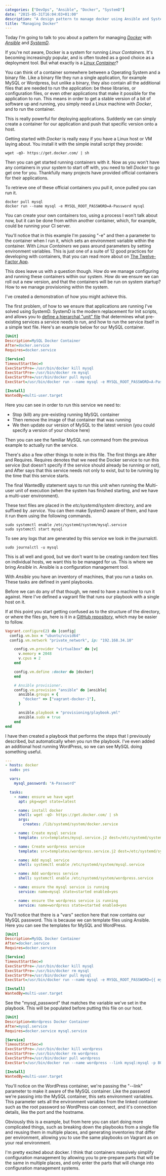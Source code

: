 ```yaml
---
categories: ["DevOps", "Ansible", "Docker", "SystemD"]
date: "2015-05-31T16:04:03+01:00"
description: "A design pattern to manage docker using Ansible and SystemD"
title: "Managing Docker"
---
```


Today I'm going to talk to you about a pattern for managing _[Docker](https://www.docker.com/)_ with _[Ansible](https://www.ansible.com/)_ and _[SystemD](https://wiki.freedesktop.org/www/Software/systemd/)_.

If you're not aware, Docker is a system for running _Linux Containers_. It's becoming increasingly popular, and is often touted as a good choice as a deployment tool. But what exactly is a _[Linux Container](https://en.wikipedia.org/wiki/LXC)_?

You can think of a container somewhere between a Operating System and a binary file. Like a binary file they run a single application, for example MySQL or Wordpress, but unlike a binary, they also contain all the additional files that are needed to run the application: be these libraries, or configuration files, or even other applications that make it possible for the application to run. This means in order to get a stable version of a bit of software up and running, you simply need a Linux machine with _Docker_, and to run the container.

This is really powerful for deploying applications. Suddenly we can simply create a container for our application and push that specific version onto a host.

Getting started with _Docker_ is really easy if you have a Linux host or VM laying about. You install it with the simple install script they provide:

```shell
wget -qO- https://get.docker.com/ | sh
```

Then you can get started running containers with it. Now as you won't have any containers in your system to start off with, you need to tell _Docker_ to go get one for you. Thankfully many projects have provided official containers for their applications.

To retrieve one of these official containers you pull it, once pulled you can run it.

```shell
docker pull mysql
docker run --name mysql -e MYSQL_ROOT_PASSWORD=A-Password mysql
```

You can create your own containers too, using a process I won't talk about now, but it can be done from within another container, which, for example, could be running your CI server.

You'll notice that in this example I'm passing "-e" and then a parameter to the container when I run it, which sets an environment variable within the container. With _Linux Containers_ we pass around parameters by setting environment variables. This is just one of a suite of 12 good practices for developing with containers, that you can read more about on [The Twelve-Factor App](https://12factor.net/).

This does leave us with a question though. How do we manage configuring and running these containers within our system. How do we ensure we can roll out a new version, and that the containers will be run on system startup? How to we manage provisioning within the system.

I've created a demonstration of how you might achieve this.

The first problem, of how to we ensure that applications are running I've solved using SystemD. SystemD is the modern replacement for Init scripts, and allows you to [define a hierarchal "unit" file](https://coreos.com/os/docs/latest/getting-started-with-systemd.html) that determines what pre-existing services a service needs to run, and how to run the service itself in a simple text file. Here's an example below for our MySQL container.

```ini
[Unit]
Description=MySQL Docker Container
After=docker.service
Requires=docker.service

[Service]
TimeoutStartSec=0
ExecStartPre=-/usr/bin/docker kill mysql
ExecStartPre=-/usr/bin/docker rm mysql
ExecStartPre=/usr/bin/docker pull mysql
ExecStart=/usr/bin/docker run --name mysql -e MYSQL_ROOT_PASSWORD=A-Password mysql

[Install]
WantedBy=multi-user.target
```

Here you can see in order to run this service we need to:

- Stop (kill) any pre-existing running MySQL container
- Then remove the image of that container that was running
- We then update our version of MySQL to the latest version (you could specify a version of your choice here)

Then you can see the familiar MySQL run command from the previous example to actually run the service.

There's also a few other things to note in this file. The first things are After and Requires. Requires denotes that we need the Docker service to run this service (but doesn't specify if the service should already be running or not), and After says that this service needs not only to exist, but to be running by the time that this service starts.

The final WantedBy statement says to run this unit when running the Multi-user unit of execution (when the system has finished starting, and we have a multi-user environment).

These text files are placed in the _etc/systemd/system_ directory, and are suffixed by _.service_. You can then make SystemD aware of them, and have it run them using the following commands.

```shell
sudo systemctl enable /etc/systemd/system/mysql.service
sudo systemctl start mysql
```

To see any logs that are generated by this service we look in the journalctl.

```shell
sudo journalctl -u mysql
```

This is all well and good, but we don't want to be creating random text files on individual hosts, we want this to be managed for us. This is where we bring _Ansible_ in. Ansible is a configuration management tool.

With _Ansible_ you have an inventory of machines, that you run a tasks on. These tasks are defined in yaml playbooks.

Before we can do any of that though, we need to have a machine to run it against. Here I've defined a vagrant file that runs our playbook with a single host on it.

If at this point you start getting confused as to the structure of the directory, or where the files go, here is it in a [GitHub repository](https://github.com/geerlingguy/ansible-vagrant-examples/), which may be easier to follow.

```ruby
Vagrant.configure(2) do |config|
  config.vm.box = "ubuntu/vivid64"
  config.vm.network "private_network", ip: "192.168.34.10"

    config.vm.provider "virtualbox" do |v|
      v.memory = 2048
      v.cpus = 2
    end

    config.vm.define :docker do |docker|
    end

    # Ansible provisioner.
    config.vm.provision "ansible" do |ansible|
      ansible.groups = {
        "docker" => ["vagrant-docker-1"],
      }

      ansible.playbook = "provisioning/playbook.yml"
      ansible.sudo = true
    end
end
```

I have then created a playbook that performs the steps that I previously described, but automatically when you run the playbook. I've even added an additional host running WordPress, so we can see MySQL doing something useful.

```yaml
---
- hosts: docker
  sudo: yes

  vars:
    mysql_password: "A-Password"

  tasks:
    - name: ensure we have wget
      apt: pkg=wget state=latest

    - name: install docker
      shell: wget -qO- https://get.docker.com/ | sh
      args:
        creates: /lib/systemd/system/docker.service

    - name: Create mysql service
      template: src=templates/mysql.service.j2 dest=/etc/systemd/system/mysql.service

    - name: Create wordpress service
      template: src=templates/wordpress.service.j2 dest=/etc/systemd/system/wordpress.service

    - name: Add mysql service
      shell: systemctl enable /etc/systemd/system/mysql.service

    - name: Add wordpress service
      shell: systemctl enable /etc/systemd/system/wordpress.service

    - name: ensure the mysql service is running
      service: name=mysql state=started enabled=yes

    - name: ensure the wordpress service is running
      service: name=wordpress state=started enabled=yes
```

You'll notice that there is a "vars" section here that now contains our MySQL password. This is because we can template files using Ansible. Here you can see the templates for MySQL and WordPress.

```ini
[Unit]
Description=MySQL Docker Container
After=docker.service
Requires=docker.service

[Service]
TimeoutStartSec=0
ExecStartPre=-/usr/bin/docker kill mysql
ExecStartPre=-/usr/bin/docker rm mysql
ExecStartPre=/usr/bin/docker pull mysql
ExecStart=/usr/bin/docker run --name mysql -e MYSQL_ROOT_PASSWORD={{ mysql_password }} mysql

[Install]
WantedBy=multi-user.target
```

See the "mysql_password" that matches the variable we've set in the playbook. This will be populated before putting this file on our host.

```ini
[Unit]
Description=Wordpress Docker Container
After=mysql.service
Requires=docker.service mysql.service

[Service]
TimeoutStartSec=0
ExecStartPre=-/usr/bin/docker kill wordpress
ExecStartPre=-/usr/bin/docker rm wordpress
ExecStartPre=/usr/bin/docker pull wordpress
ExecStart=/usr/bin/docker run --name wordpress --link mysql:mysql -p 8080:80 wordpress

[Install]
WantedBy=multi-user.target
```

You'll notice on the WordPress container, we're passing the "--link" parameter to make it aware of the MySQL container. Like the password we're passing into the MySQL container, this sets environment variables. This parameter sets all the environment variables from the linked container such as the root password so WordPress can connect, and it's connection details, like the port and the hostname.

Obviously this is a example, but from here you can start doing more complicated things, such as breaking down the playbooks from a single file and reusing them in multiple places, and generating inventories that differ per environment, allowing you to use the same playbooks on Vagrant as on your real environment.

I'm pretty excited about docker. I think that containers massively simplify configuration management by allowing you to pre-prepare parts that will be the same in multiple places, and only enter the parts that will change into configuration management systems.
